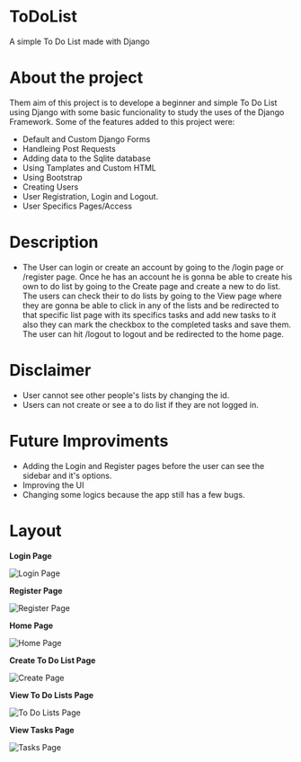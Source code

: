 # ToDoList
A simple To Do List made with Django

# About the project
Them aim of this project is to develope a beginner and simple To Do List using Django
with some basic funcionality to study the uses of the Django Framework.
Some of the features added to this project were:
- Default and Custom Django Forms
- Handleing Post Requests
- Adding data to the Sqlite database
- Using Tamplates and Custom HTML
- Using Bootstrap
- Creating Users
- User Registration, Login and Logout.
- User Specifics Pages/Access

# Description
- The User can login or create an account by going to the /login page or /register page. Once he has an account he is gonna be able to create his own to do list by going to the Create page and create a new to do list.
The users can check their to do lists by going to the View page where they are gonna be able to click in any of the lists and be redirected to that specific
list page with its specifics tasks and add new tasks to it also they can mark the checkbox to the completed tasks and save them. The user can hit /logout to logout and be redirected to the home page.

# Disclaimer
- User cannot see other people's lists by changing the id.
- Users can not create or see a to do list if they are not logged in.

# Future Improviments
- Adding the Login and Register pages before the user can see the sidebar and it's options.
- Improving the UI
- Changing some logics because the app still has a few bugs.

# Layout
**Login Page**

![Login Page](https://github.com/Brunotorres15/ToDoList/blob/main/assets/login.png)

**Register Page**

![Register Page](https://github.com/Brunotorres15/ToDoList/blob/main/assets/register.png)

**Home Page**

![Home Page](https://github.com/Brunotorres15/ToDoList/blob/main/assets/home.png)

**Create To Do List Page**

![Create Page](https://github.com/Brunotorres15/ToDoList/blob/main/assets/create.png)

**View To Do Lists Page**

![To Do Lists Page](https://github.com/Brunotorres15/ToDoList/blob/main/assets/todolists.png)

**View Tasks Page**

![Tasks Page](https://github.com/Brunotorres15/ToDoList/blob/main/assets/tasks.png)

